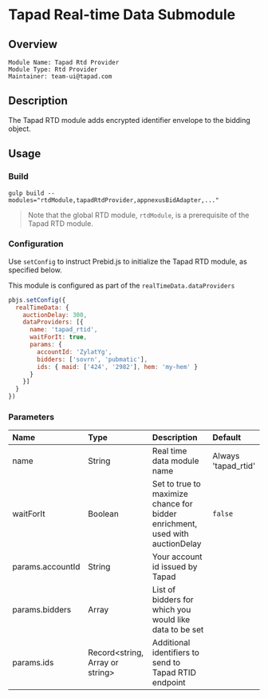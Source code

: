 # Tapad Real-time Data Submodule

## Overview

    Module Name: Tapad Rtd Provider
    Module Type: Rtd Provider
    Maintainer: team-ui@tapad.com

## Description

The Tapad RTD module adds encrypted identifier envelope to the bidding object.

## Usage

### Build
```
gulp build --modules="rtdModule,tapadRtdProvider,appnexusBidAdapter,..."
```

> Note that the global RTD module, `rtdModule`, is a prerequisite of the Tapad RTD module.

### Configuration

Use `setConfig` to instruct Prebid.js to initialize the Tapad RTD module, as specified below.

This module is configured as part of the `realTimeData.dataProviders`

```javascript
pbjs.setConfig({
  realTimeData: {
    auctionDelay: 300,
    dataProviders: [{
      name: 'tapad_rtid',
      waitForIt: true,
      params: {
        accountId: 'ZylatYg',
        bidders: ['sovrn', 'pubmatic'],
        ids: { maid: ['424', '2982'], hem: 'my-hem' }
      }
    }]
  }
})
```

### Parameters
| Name             | Type                                    | Description                                                                  | Default             |
|:-----------------|:----------------------------------------|:-----------------------------------------------------------------------------|:--------------------|
| name             | String                                  | Real time data module name                                                   | Always 'tapad_rtid' |
| waitForIt        | Boolean                                 | Set to true to maximize chance for bidder enrichment, used with auctionDelay | `false`             |
| params.accountId | String                                  | Your account id issued by Tapad                                              |                     |
| params.bidders   | Array<string>                           | List of bidders for which you would like data to be set                      |                     |
| params.ids       | Record<string, Array<string> or string> | Additional identifiers to send to Tapad RTID endpoint                        |                     |
